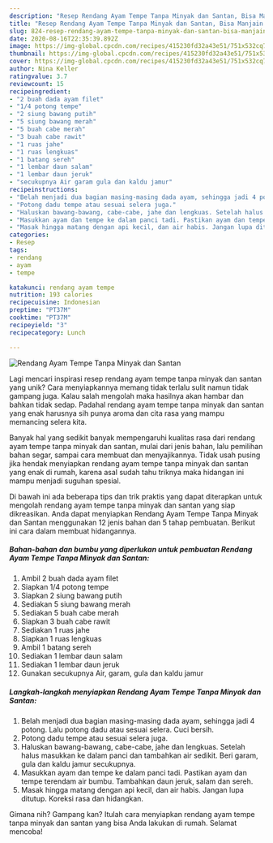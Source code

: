 ```yaml
---
description: "Resep Rendang Ayam Tempe Tanpa Minyak dan Santan, Bisa Manjain Lidah"
title: "Resep Rendang Ayam Tempe Tanpa Minyak dan Santan, Bisa Manjain Lidah"
slug: 824-resep-rendang-ayam-tempe-tanpa-minyak-dan-santan-bisa-manjain-lidah
date: 2020-08-16T22:35:39.892Z
image: https://img-global.cpcdn.com/recipes/415230fd32a43e51/751x532cq70/rendang-ayam-tempe-tanpa-minyak-dan-santan-foto-resep-utama.jpg
thumbnail: https://img-global.cpcdn.com/recipes/415230fd32a43e51/751x532cq70/rendang-ayam-tempe-tanpa-minyak-dan-santan-foto-resep-utama.jpg
cover: https://img-global.cpcdn.com/recipes/415230fd32a43e51/751x532cq70/rendang-ayam-tempe-tanpa-minyak-dan-santan-foto-resep-utama.jpg
author: Nina Keller
ratingvalue: 3.7
reviewcount: 15
recipeingredient:
- "2 buah dada ayam filet"
- "1/4 potong tempe"
- "2 siung bawang putih"
- "5 siung bawang merah"
- "5 buah cabe merah"
- "3 buah cabe rawit"
- "1 ruas jahe"
- "1 ruas lengkuas"
- "1 batang sereh"
- "1 lembar daun salam"
- "1 lembar daun jeruk"
- "secukupnya Air garam gula dan kaldu jamur"
recipeinstructions:
- "Belah menjadi dua bagian masing-masing dada ayam, sehingga jadi 4 potong. Lalu potong dadu atau sesuai selera. Cuci bersih."
- "Potong dadu tempe atau sesuai selera juga."
- "Haluskan bawang-bawang, cabe-cabe, jahe dan lengkuas. Setelah halus masukkan ke dalam panci dan tambahkan air sedikit. Beri garam, gula dan kaldu jamur secukupnya."
- "Masukkan ayam dan tempe ke dalam panci tadi. Pastikan ayam dan tempe terendam air bumbu. Tambahkan daun jeruk, salam dan sereh."
- "Masak hingga matang dengan api kecil, dan air habis. Jangan lupa ditutup. Koreksi rasa dan hidangkan."
categories:
- Resep
tags:
- rendang
- ayam
- tempe

katakunci: rendang ayam tempe 
nutrition: 193 calories
recipecuisine: Indonesian
preptime: "PT37M"
cooktime: "PT37M"
recipeyield: "3"
recipecategory: Lunch

---
```



![Rendang Ayam Tempe Tanpa Minyak dan Santan](https://img-global.cpcdn.com/recipes/415230fd32a43e51/751x532cq70/rendang-ayam-tempe-tanpa-minyak-dan-santan-foto-resep-utama.jpg)

Lagi mencari inspirasi resep rendang ayam tempe tanpa minyak dan santan yang unik? Cara menyiapkannya memang tidak terlalu sulit namun tidak gampang juga. Kalau salah mengolah maka hasilnya akan hambar dan bahkan tidak sedap. Padahal rendang ayam tempe tanpa minyak dan santan yang enak harusnya sih punya aroma dan cita rasa yang mampu memancing selera kita.

Banyak hal yang sedikit banyak mempengaruhi kualitas rasa dari rendang ayam tempe tanpa minyak dan santan, mulai dari jenis bahan, lalu pemilihan bahan segar, sampai cara membuat dan menyajikannya. Tidak usah pusing jika hendak menyiapkan rendang ayam tempe tanpa minyak dan santan yang enak di rumah, karena asal sudah tahu triknya maka hidangan ini mampu menjadi suguhan spesial.




Di bawah ini ada beberapa tips dan trik praktis yang dapat diterapkan untuk mengolah rendang ayam tempe tanpa minyak dan santan yang siap dikreasikan. Anda dapat menyiapkan Rendang Ayam Tempe Tanpa Minyak dan Santan menggunakan 12 jenis bahan dan 5 tahap pembuatan. Berikut ini cara dalam membuat hidangannya.

<!--inarticleads1-->

##### Bahan-bahan dan bumbu yang diperlukan untuk pembuatan Rendang Ayam Tempe Tanpa Minyak dan Santan:

1. Ambil 2 buah dada ayam filet
1. Siapkan 1/4 potong tempe
1. Siapkan 2 siung bawang putih
1. Sediakan 5 siung bawang merah
1. Sediakan 5 buah cabe merah
1. Siapkan 3 buah cabe rawit
1. Sediakan 1 ruas jahe
1. Siapkan 1 ruas lengkuas
1. Ambil 1 batang sereh
1. Sediakan 1 lembar daun salam
1. Sediakan 1 lembar daun jeruk
1. Gunakan secukupnya Air, garam, gula dan kaldu jamur




<!--inarticleads2-->

##### Langkah-langkah menyiapkan Rendang Ayam Tempe Tanpa Minyak dan Santan:

1. Belah menjadi dua bagian masing-masing dada ayam, sehingga jadi 4 potong. Lalu potong dadu atau sesuai selera. Cuci bersih.
1. Potong dadu tempe atau sesuai selera juga.
1. Haluskan bawang-bawang, cabe-cabe, jahe dan lengkuas. Setelah halus masukkan ke dalam panci dan tambahkan air sedikit. Beri garam, gula dan kaldu jamur secukupnya.
1. Masukkan ayam dan tempe ke dalam panci tadi. Pastikan ayam dan tempe terendam air bumbu. Tambahkan daun jeruk, salam dan sereh.
1. Masak hingga matang dengan api kecil, dan air habis. Jangan lupa ditutup. Koreksi rasa dan hidangkan.




Gimana nih? Gampang kan? Itulah cara menyiapkan rendang ayam tempe tanpa minyak dan santan yang bisa Anda lakukan di rumah. Selamat mencoba!
